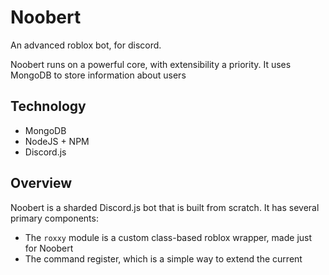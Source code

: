 # Noobert
An advanced roblox bot, for discord.

Noobert runs on a powerful core, with extensibility a priority. It uses MongoDB to store information about users

## Technology
 - MongoDB
 - NodeJS + NPM
 - Discord.js

 ## Overview
 Noobert is a sharded Discord.js bot that is built from scratch. It has several primary components: 
  - The `roxxy` module is a custom class-based roblox wrapper, made just for Noobert
  - The command register, which is a simple way to extend the current